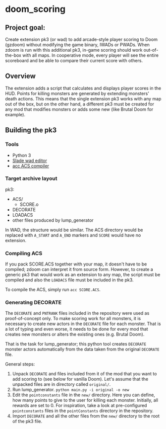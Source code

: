 # doom_scoring

## Project goal:
Create extension pk3 (or wad) to add arcade-style player scoring to Doom (gzdoom) without modifying the game binary, IWADs or PWADs. When zdoom is run with this additional pk3, in-game scoring should work out-of-the-box with all maps. In cooperative mode, every player will see the entire scoreboard and be able to compare their current score with others.

## Overview
The extension adds a script that calculates and displays player scores in the HUD. Points for killing monsters are generated by extending monsters' death actions. This means that the single extension pk3 works with any map out of the box, but on the other hand, a different pk3 must be created for any mod that modifies monsters or adds some new (like Brutal Doom for example).

## Building the pk3
### Tools
* Python 3
* [Slade wad editor](http://slade.mancubus.net/)
* [acc ACS compiler](http://zdoom.org/wiki/ACC)

### Target archive layout
pk3:
* ACS/
   * SCORE.o
* DECORATE
* LOADACS
* other files produced by lump_generator

In WAD, the structure would be similar. The ACS directory would be replaced with `A_START` and `A_END` markers and `SCORE` would have no extension.

### Compiling ACS
If you pack SCORE.ACS together with your map, it doesn't have to be compiled; zdoom can interpret it from source form. However, to create a generic pk3 that would work as an extension to any map, the script must be compiled and also the `LOADACS` file must be included in the pk3.

To compile the ACS, simply run `acc SCORE.ACS`.

### Generating DECORATE
The `DECORATE` and `PNTRANK` files included in the repository were used as proof-of-concept only. To make scoring work for all monsters, it is necessary to create new actors in the `DECORATE` file for each monster. That is a lot of typing and even worse, it needs to be done for every mod that creates new monsters or alters the existing ones (e.g. Brutal Doom).

That is the task for lump_generator; this python tool creates `DECORATE` monster actors automatically from the data taken from the original `DECORATE` file.

General steps:

1. Unpack `DECORATE` and files included from it of the mod that you want to add scoring to (see below for vanilla Doom). Let's assume that the unpacked files are in directory called `original/`.
1. Run lump_generator.
`python main.py -i original -o new`
1. Edit the `pointconstants` file in the `new/` directory. Here you can define, how many points to give to the user for killing each monster. Initially, all rewards are set to 0. For inspiration, take a look at pre-configured `pointconstants` files in the `pointConstants` directory in the repository.
1. Import `DECORATE` and all the other files from the `new/` directory to the root of the pk3 file.
